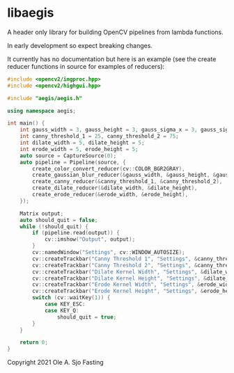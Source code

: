 # libaegis

A header only library for building OpenCV pipelines from lambda functions.

In early development so expect breaking changes.

It currently has no documentation but here is an example (see the create reducer functions in source for examples of reducers):

```c++
#include <opencv2/imgproc.hpp>
#include <opencv2/highgui.hpp>

#include "aegis/aegis.h"

using namespace aegis;

int main() {
    int gauss_width = 3, gauss_height = 3, gauss_sigma_x = 3, gauss_sigma_y = 0;
    int canny_threshold_1 = 25, canny_threshold_2 = 75;
    int dilate_width = 5, dilate_height = 5;
    int erode_width = 5, erode_height = 5;
    auto source = CaptureSource(0);
    auto pipeline = Pipeline(source, {
        create_color_convert_reducer(cv::COLOR_BGR2GRAY),
        create_gaussian_blur_reducer(&gauss_width, &gauss_height, &gauss_sigma_x, &gauss_sigma_y),
        create_canny_reducer(&canny_threshold_1, &canny_threshold_2),
        create_dilate_reducer(&dilate_width, &dilate_height),
        create_erode_reducer(&erode_width, &erode_height),
    });

    Matrix output;
    auto should_quit = false;
    while (!should_quit) {
        if (pipeline.read(output)) {
            cv::imshow("Output", output);
        }
        cv::namedWindow("Settings", cv::WINDOW_AUTOSIZE);
        cv::createTrackbar("Canny Threshold 1", "Settings", &canny_threshold_1, 200);
        cv::createTrackbar("Canny Threshold 2", "Settings", &canny_threshold_2, 200);
        cv::createTrackbar("Dilate Kernel Width", "Settings", &dilate_width, 20);
        cv::createTrackbar("Dilate Kernel Height", "Settings", &dilate_height, 20);
        cv::createTrackbar("Erode Kernel Width", "Settings", &erode_width, 20);
        cv::createTrackbar("Erode Kernel Height", "Settings", &erode_height, 20);
        switch (cv::waitKey(1)) {
            case KEY_ESC:
            case KEY_Q:
                should_quit = true;
        }
    }

    return 0;
}
```

Copyright 2021 Ole A. Sjo Fasting
